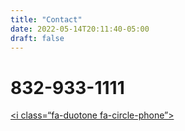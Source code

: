 ```yaml
---
title: "Contact"
date: 2022-05-14T20:11:40-05:00
draft: false
---
```


# 832-933-1111

<a href=“tel:+8329331111>

<i class=“fa-duotone fa-circle-phone”></i>
</a>
